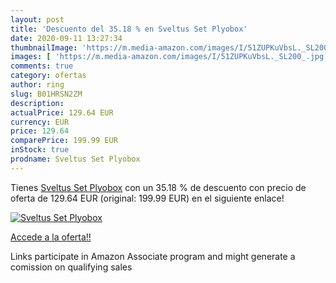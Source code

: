 ```yaml
---
layout: post
title: 'Descuento del 35.18 % en Sveltus Set Plyobox'
date: 2020-09-11 13:27:34
thumbnailImage: 'https://m.media-amazon.com/images/I/51ZUPKuVbsL._SL200_.jpg'
images: [ 'https://m.media-amazon.com/images/I/51ZUPKuVbsL._SL200_.jpg' ]
comments: true
category: ofertas
author: ring
slug: B01HRSN2ZM
description:
actualPrice: 129.64 EUR
currency: EUR
price: 129.64
comparePrice: 199.99 EUR
inStock: true
prodname: Sveltus Set Plyobox
---
```


Tienes [Sveltus Set Plyobox](https://www.amazon.fr/dp/B01HRSN2ZM/?tag=tolees0d-21) con un 35.18 % de descuento con precio de oferta de 129.64 EUR (original: 199.99 EUR) en el siguiente enlace!

[![Sveltus Set Plyobox](https://m.media-amazon.com/images/I/51ZUPKuVbsL._SL200_.jpg)](https://www.amazon.fr/dp/B01HRSN2ZM/?tag=tolees0d-21)

[Accede a la oferta!!](https://www.amazon.fr/dp/B01HRSN2ZM/?tag=tolees0d-21)

Links participate in Amazon Associate program and might generate a comission on qualifying sales


